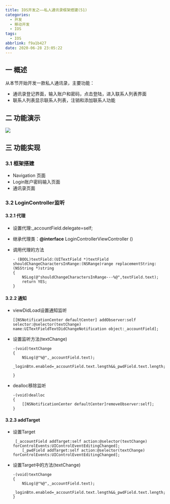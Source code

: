 ```yaml
---
title: IOS开发之——私人通讯录框架搭建(51)
categories:
  - 开发
  - 移动开发
  - IOS
tags:
  - IOS
abbrlink: f9a1b427
date: 2020-06-28 23:05:22
---
```

## 一 概述

从本节开始开发一款私人通讯录，主要功能：

* 通讯录登记界面，输入账户和密码，点击登陆，进入联系人列表界面
* 联系人列表显示联系人列表，注销和添加联系人功能

<!--more-->

## 二 功能演示

![][1]

## 三 功能实现

### 3.1 框架搭建

* Navigation 页面
* Login账户密码输入页面
* 通讯录页面

### 3.2 LoginController监听

#### 3.2.1 代理

* 设置代理:_accountField.delegate=self;

* 继承代理类：**@interface** LoginControllerViewController ()<UITextFieldDelegate>

* 调用代理的方法

  ```
  - (BOOL)textField:(UITextField *)textField shouldChangeCharactersInRange:(NSRange)range replacementString:(NSString *)string
  {
      NSLog(@"shouldChangeCharactersInRange---%@",textField.text);
      return YES;
  }
  ```

#### 3.2.2 通知

* viewDidLoad设置通知监听

  ```
  [[NSNotificationCenter defaultCenter] addObserver:self selector:@selector(textChange) name:UITextFieldTextDidChangeNotification object:_accountField];
  ```

* 设置监听方法(textChange)

  ```
  -(void)textChange
  {
      NSLog(@"%@",_accountField.text);
      _loginBtn.enabled=_accountField.text.length&&_pwdField.text.length;
      
  }
  ```

* dealloc移除监听

  ```
  -(void)dealloc
  {
      [[NSNotificationCenter defaultCenter]removeObserver:self];
  }
  ```

#### 3.2.3 addTarget

* 设置Target

  ```
   [_accountField addTarget:self action:@selector(textChange) forControlEvents:UIControlEventEditingChanged];
      [_pwdField addTarget:self action:@selector(textChange) forControlEvents:UIControlEventEditingChanged];
  ```

* 设置Target中的方法(textChange)

  ```
  -(void)textChange
  {
      NSLog(@"%@",_accountField.text);
      _loginBtn.enabled=_accountField.text.length&&_pwdField.text.length; 
  }
  ```

  

[1]:https://cdn.jsdelivr.net/gh/PGzxc/CDN@master/blog-image//ios-tongxunlu-kuangjia.gif
